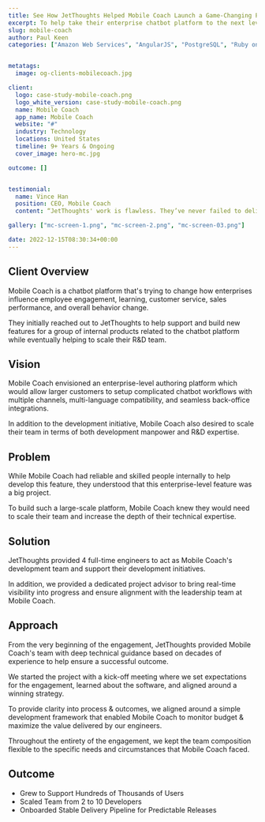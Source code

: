 ```yaml
---
title: See How JetThoughts Helped Mobile Coach Launch a Game-Changing Product Feature & Scale Their Development Team
excerpt: To help take their enterprise chatbot platform to the next level, Mobile Coach hired us to support and build new features for a group of internal products related to the core platform and help scale both their R&D & engineering team.
slug: mobile-coach
author: Paul Keen
categories: ["Amazon Web Services", "AngularJS", "PostgreSQL", "Ruby on Rails"]


metatags:
  image: og-clients-mobilecoach.jpg

client:
  logo: case-study-mobile-coach.png
  logo_white_version: case-study-mobile-coach.png
  name: Mobile Coach
  app_name: Mobile Coach
  website: "#"
  industry: Technology
  locations: United States
  timeline: 9+ Years & Ongoing
  cover_image: hero-mc.jpg

outcome: []


testimonial:
  name: Vince Han
  position: CEO, Mobile Coach
  content: “JetThoughts' work is flawless. They’ve never failed to deliver. As on early-stages, we moved fast and made decisions just as fast. Despite that, they’ve always delivered value.”

gallery: ["mc-screen-1.png", "mc-screen-2.png", "mc-screen-03.png"]

date: 2022-12-15T08:30:34+00:00
---
```


**Client Overview**
-------------------

Mobile Coach is a chatbot platform that's trying to change how enterprises influence employee engagement, learning, customer service, sales performance, and overall behavior change.

They initially reached out to JetThoughts to help support and build new features for a group of internal products related to the chatbot platform while eventually helping to scale their R&D team.

**Vision**
----------

Mobile Coach envisioned an enterprise-level authoring platform which would allow larger customers to setup complicated chatbot workflows with multiple channels, multi-language compatibility, and seamless back-office integrations.

In addition to the development initiative, Mobile Coach also desired to scale their team in terms of both development manpower and R&D expertise.

**Problem**
-----------

While Mobile Coach had reliable and skilled people internally to help develop this feature, they understood that this enterprise-level feature was a big project.

To build such a large-scale platform, Mobile Coach knew they would need to scale their team and increase the depth of their technical expertise.

**Solution**
------------

JetThoughts provided 4 full-time engineers to act as Mobile Coach's development team and support their development initiatives.

In addition, we provided a dedicated project advisor to bring real-time visibility into progress and ensure alignment with the leadership team at Mobile Coach.

**Approach**
------------

From the very beginning of the engagement, JetThoughts provided Mobile Coach's team with deep technical guidance based on decades of experience to help ensure a successful outcome.

We started the project with a kick-off meeting where we set expectations for the engagement, learned about the software, and aligned around a winning strategy.

To provide clarity into process & outcomes, we aligned around a simple development framework that enabled Mobile Coach to monitor budget & maximize the value delivered by our engineers.

Throughout the entirety of the engagement, we kept the team composition flexible to the specific needs and circumstances that Mobile Coach faced.

**Outcome**
-----------

- Grew to Support Hundreds of Thousands of Users
- Scaled Team from 2 to 10 Developers
- Onboarded Stable Delivery Pipeline for Predictable Releases
